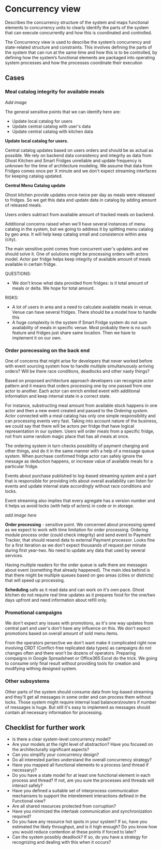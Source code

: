 # Concurrency view

Describes the concurrency structure of the system and maps functional elements to concurrency units to clearly identify the parts of the system that can execute concurrently and how this is coordinated and controlled.

The Concurrency view is used to describe the system’s concurrency and state-related structure and constraints. This involves defining the parts of the system that can run at the same time and how this is to be controlled, by defining how the system’s functional elements are packaged into operating system processes and how the processes coordinate their execution

## Cases 

### Meal catalog integrity for available meals

_Add image_

The general sensitive points that we can identify here are:
- Update local catalog for users
- Update central catalog with user's data
- Update central catalog with kitchen data

**Update local catalog for users.**

Central catalog updates based on users orders and should be as actual as possible. We rely on backend data consistency and integrity as data from Ghost Kitchen and Smart Fridges unreliable and update frequency is unknown for the time of architecture modeling. We assume that data from Fridges comes once per X minute and we don't expect streaming interfaces for keeping catalog updated.

**Central Menu Catalog update**

Ghost kitchen provide updates once-twice per day as meals were released to fridges. So we get this data and update  data in catalog by adding amount of released meals.

Users orders subtract from available amount of tracked meals on backend.

Additional concerns raised when we'll have several instances of menu catalog in the system, but we going to address it by splitting menu catalog by geo area. It will help keep catalog small and consistence within area (city).

The main sensitive point comes from concurrent user's updates and we should solve it. One of solutions might be processing orders with actors model. Actor per fridge helps keep integrity of available amount of meals available in certain fridge. 

QUESTIONS:

- We don't know what data provided from fridges: is it total amount of meals or delta. We hope for total amount.

RISKS:
- A lot of users in area and a need to calculate available meals in venue. Venue can have several fridges. There should be a model how to handle this
- A huge complexity in the system if Smart Fridge system do not sum availability of meals in specific venue. Most probably there is no such feature and fridges just share same location. Then we have to implement it on our own.


### Order porecessing on the back end

One of concerns that might arise for developers that never worked before with event sourcing system how to handle multiple simultanuously arriving orders? Will be there race conditions, deadlocks and other nasty things? 

Based on proposed architecture approach developers can recognize actor pattern and it means that orders processing one by one passed from one actor to another. Each actor can enrich emited event with additional information and keep internal state in a correct state. 

For instance, substructing meal amount from available stock happens in one actor and then a new event created and passed to the _Ordering system_. Actor connected with a meal catalog has only one simple responsibility and can processing events very fast. Taking into account nature of the business, we could say that there will be actors per fridge that have logical representation in our system. Users will order meals from a specific fridge, not from some random magic place that has all meals at once. 

The ordering system in turn checks possibility of payment charging and other things, and do it in the same manner with a help of a message queue system. When purchase confirmed fridge actor can safely ignore the message as deduction happens, or increase value of available meals for a particular fridge. 

Events about purchase published to log-based streaming system and a part that is responsible for providing info about overall availability can listen for events and update internal state accordingly without race conditions and locks. 

Event streaming also implies that every agregate has a version number and it helps us avoid locks (with help of actors) in code or in storage.  

_add image here_

**Order processing** - sensitive point. We concerned about processing speed as we expect to work with time limitation for order processing. Ordering module process order (could check integrity) and send event to Payment Tracker, that should resend data to external Payment processor. Looks fine for a first iteration as we don't expect thousands of request per minute during first year-two. No need to update any data that used by several services. 

Having multiple readers for the order queue is safe there are messages about event (something that already happened). The main idea behind is that there might be multiple queues based on geo areas (cities or districts) that will speed up processing.  

**Scheduling** safe as it read data and can work on it's own pace. Ghost kitchen do not require real time updates as it prepares food for the one/two days upfront and need information about refill only.

### Promotional campaigns  

We don't expect any issues with promotions, as it's one way updates from central part and user's don't have any influence on this. We don't expect promotions based on overall amount of sold menu items. 

From the operators persective we don't want make it complicated right now involving CRDT (Conflict-free replicated data types) as campaigns do not changes often and there won't be dozens of operators. Preparing compaigns in Google Spreadsheet or Office365 Excel do the trick. We going to consume only final result without providing tools for creation and modifying withing designed system. 

### Other subsystems

Other parts of the system should consume data from log-based streaming and they'll get all messages in some order and can process them without locks. Those system might require internal load balancers\routers if number of messages is huge. But still it's easy to implement as messages should contain all necessary information for processing. 

## Checklist for further work 

- Is there a clear system-level concurrency model?
- Are your models at the right level of abstraction? Have you focused on the architecturally significant aspects?
- Can you simplify your concurrency design?
- Do all interested parties understand the overall concurrency strategy?
- Have you mapped all functional elements to a process (and thread if necessary)?
- Do you have a state model for at least one functional element in each process and thread? If not, are you sure the processes and threads will interact safely?
- Have you defined a suitable set of interprocess communication mechanisms to support the interelement interactions defined in the Functional view?
- Are all shared resources protected from corruption?
- Have you minimized the intertask communication and synchronization required?
- Do you have any resource hot spots in your system? If so, have you estimated the likely throughput, and is it high enough? Do you know how you would reduce contention at these points if forced to later?
- Can the system possibly deadlock? If so, do you have a strategy for recognizing and dealing with this when it occurs?

